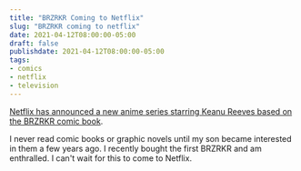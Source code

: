 ```yaml
---
title: "BRZRKR Coming to Netflix"
slug: "BRZRKR coming to netflix"
date: 2021-04-12T08:00:00-05:00
draft: false
publishdate: 2021-04-12T08:00:00-05:00
tags:
- comics
- netflix
- television
---
```


[Netflix has announced a new anime series starring Keanu Reeves based on the BRZRKR comic book][1].

I never read comic books or graphic novels until my son became interested in them a few years ago. I recently bought the first BRZRKR and am enthralled. I can't wait for this to come to Netflix. 

[1]: https://www.geeky-gadgets.com/keanu-reeves-brzrkr-film-23-03-2021/